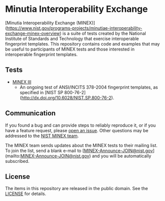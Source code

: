 Minutia Interoperability Exchange
=================================

[Minutia Interoperability Exchange (MINEX)]
(https://www.nist.gov/programs-projects/minutiae-interoperability-exchange-minex-overview)
is a suite of tests created by the National Institute of Standards and
Technology that exercise interoperable fingerprint templates. This repository
contains code and examples that may be useful to participants of MINEX tests
and those interested in interoperable fingerprint templates.

Tests
-----

 * [MINEX III](https://github.com/usnistgov/minex/tree/master/minexiii)
 	* An ongoing test of ANSI/INCITS 378-2004 fingerprint templates,
 	  as specified in [NIST SP 800-76-2]
 	  (http://dx.doi.org/10.6028/NIST.SP.800-76-2).

Communication
-------------

If you found a bug and can provide steps to reliably reproduce it, or if you
have a feature request, please
[open an issue](https://github.com/usnistgov/minex/issues). Other
questions may be addressed to the [NIST MINEX team](mailto:minex@nist.gov).

The MINEX team sends updates about the MINEX tests to their mailing list. To
join the list, send a blank e-mail to [MINEX-Announce-JOIN@nist.gov]
(mailto:MINEX-Announce-JOIN@nist.gov) and you will be automatically subscribed.

License
-------

The items in this repository are released in the public domain. See the
[LICENSE](https://github.com/usnistgov/minex/blob/master/LICENSE.md)
for details.
